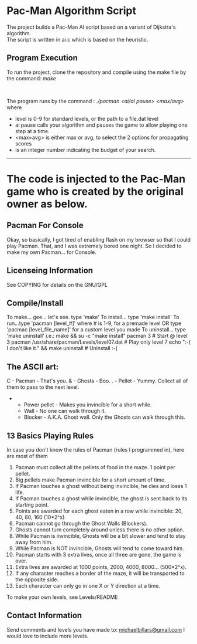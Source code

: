 
# Pac-Man Algorithm Script
The project builds a Pac-Man AI script based on a variant of Dijkstra's algorithm.<br>
The script is written in ai.c which is based on the heuristic.<br>

## Program Execution
To run the project, clone the repository and compile using the make file by the command: *make*

<br>

The program runs by the command : *./pacman <level> <ai/ai pause> <max/avg> <budget>*
<br>
where
<br>
* level is 0-9 for standard levels, or the path to a file.dat level
* ai pause calls your algorithm and pauses the game to allow playing one step at a time.
* <max=avg> is either max or avg, to select the 2 options for propagating scores
* <budget> is an integer number indicating the budget of your search.

___
# The code is injected to the Pac-Man game who is created by the original owner as below.


Pacman For Console
------------------
Okay, so basically, I got tired of enabling flash on my browser so that I could play Pacman.
That, and I was extremely bored one night. So I decided to make my own Pacman... for Console.

Licenseing Information
----------------------
See COPYING for details on the GNU/GPL

Compile/Install
---------------
To make... gee... let's see. type 'make'
To install... type 'make install'
To run...type 'pacman [level_#]'          where # is 1-9, for a premade level
    OR   type 'pacmac [level_file_name]'  for a custom level you made
To uninstall... type 'make uninstall'
    i.e.:
        make && su -c "make install"
        pacman 3                                        # Start @ level 3
        pacman /usr/share/pacman/Levels/level07.dat     # Play only level 7
        echo ":-( I don't like it." && make uninstall   # Uninstall :-(

The ASCII art:
--------------
C	-	Pacman - That's you.
&	-	Ghosts - Boo.
.	-	Pellet - Yummy. Collect all of them to pass to the next level.
*	-	Power pellet - Makes you invincible for a short while.
	-	Wall - No one can walk through it.
	-	Blocker - A.K.A. Ghost wall. Only the Ghosts can walk through this.


13 Basics Playing Rules
-----------------------
In case you don't know the rules of Pacman (rules I programmed in), here are most of them
1) Pacman must collect all the pellets of food in the maze. 1 point per pellet.
2) Big pellets make Pacman invincible for a short amount of time.
3) If Pacman touches a ghost without being invincible, he dies and loses 1 life.
4) If Pacman touches a ghost while invincible, the ghost is sent back to its starting point.
5) Points are awarded for each ghost eaten in a row while invincible: 20, 40, 80, 160 (10*2^x).
6) Pacman cannot go through the Ghost Walls (Blockers).
7) Ghosts cannot turn completely around unless there is no other option.
8) While Pacman is invincible, Ghosts will be a bit slower and tend to stay away from him.
9) While Pacman is NOT invincible, Ghosts will tend to come toward him.
10) Pacman starts with 3 extra lives, once all three are gone, the game is over.
11) Extra lives are awarded at 1000 points, 2000, 4000, 8000... (500*2^x).
12) If any character reaches a border of the maze, it will be transported to the opposite side.
13) Each character can only go in one X or Y direction at a time.

To make your own levels, see Levels/README

Contact Information
-------------------
Send comments and levels you have made to: michaelbillars@gmail.com
I would love to include more levels.
